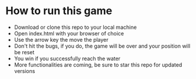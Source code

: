 # How to run this game

+ Download or clone this repo to your local machine
+ Open index.html with your browser of choice
+ Use the arrow key the move the player
+ Don't hit the bugs, if you do, the game will be over and your position will be reset
+ You win if you successfully reach the water
+ More functionalities are coming, be sure to star this repo for updated versions
